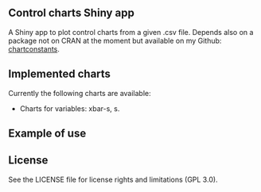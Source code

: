 ## Control charts Shiny app

A Shiny app to plot control charts from a given .csv file. Depends also on a package not on CRAN at the moment but available on my Github: [chartconstants](https://github.com/mick001/chartconstants).

## Implemented charts
Currently the following charts are available:

- Charts for variables: xbar-s, s.

## Example of use

## License
See the LICENSE file for license rights and limitations (GPL 3.0).
